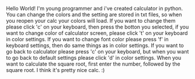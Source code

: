 Hello World! 
I'm young programmer and i've created calculator in python. You can change the colors and the setting are stored in txt files, so when you reopen your calc your colors will load. If you want to change them please click 'c' on your keyboard, then press the botton you selected, if you want to change color of calculator screen, please click 't' on your keyboard in color settings. If you want to change font color please press 'f' in keyboard settings, then do same things as in color settings. If you want to go back to calculator please press 'c' on your keyboard, but when you want to go back to default settings please click 'd' in color settings. When you want to calculate the square root, first enter the number, followed by the square root. I think it's pretty nice calc. :)
